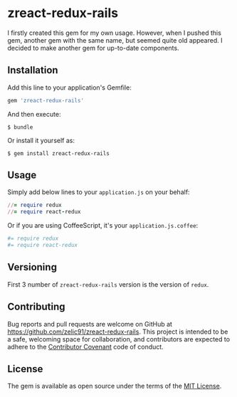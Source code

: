 # zreact-redux-rails

I firstly created this gem for my own usage. However, when I pushed this gem, another gem with the same name, but seemed quite old appeared. I decided to make another gem for up-to-date components.

## Installation

Add this line to your application's Gemfile:

```ruby
gem 'zreact-redux-rails'
```

And then execute:

    $ bundle

Or install it yourself as:

    $ gem install zreact-redux-rails

## Usage

Simply add below lines to your `application.js` on your behalf:

```ruby
//= require redux
//= require react-redux
```

Or if you are using CoffeeScript, it's your `application.js.coffee`:

```ruby
#= require redux
#= require react-redux
```

## Versioning

First 3 number of `zreact-redux-rails` version is the version of `redux`.

## Contributing

Bug reports and pull requests are welcome on GitHub at https://github.com/zelic91/zreact-redux-rails. This project is intended to be a safe, welcoming space for collaboration, and contributors are expected to adhere to the [Contributor Covenant](http://contributor-covenant.org) code of conduct.


## License

The gem is available as open source under the terms of the [MIT License](http://opensource.org/licenses/MIT).

